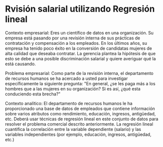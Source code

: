 # Rvisión salarial utilizando Regresión lineal 

Contexto empresarial: Eres un científico de datos en una organización. Su empresa está pasando por una revisión interna de sus prácticas de contratación y compensación
a los empleados. En los últimos años, su empresa ha tenido poco éxito en la conversión de candidatas mujeres de alta calidad que deseaba contratar.
La gerencia plantea la hipótesis de que esto se debe a una posible discriminación salarial y quiere averiguar qué la está causando.

Problema empresarial: Como parte de la revisión interna, el departamento de recursos humanos se ha acercado a usted para investigar específicamente la siguiente pregunta:
"En general, ¿se les paga más a los hombres que a las mujeres en su organización? Si es así, ¿qué esta conduciendo esta brecha?"

Contexto analítico: El departamento de recursos humanos le ha proporcionado una base de datos de empleados que contiene información sobre varios atributos
como rendimiento, educación, ingresos, antigüedad, etc. 
Deberá usar técnicas de regresión lineal en este conjunto de datos para resolver el problema comercial descrito anteriormente.
La regresión lineal cuantifica la correlación entre la variable dependiente (salario) y las variables independientes (por ejemplo, educación, ingresos, antigüedad, etc.)
